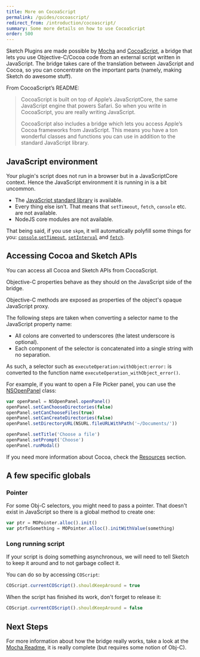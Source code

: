 ```yaml
---
title: More on CocoaScript
permalink: /guides/cocoascript/
redirect_from: /introduction/cocoascript/
summary: Some more details on how to use CocoaScript
order: 500
---
```


Sketch Plugins are made possible by [Mocha](https://github.com/logancollins/Mocha) and [CocoaScript](https://github.com/ccgus/CocoaScript), a bridge that lets you use Objective-C/Cocoa code from an external script written in JavaScript. The bridge takes care of the translation between JavaScript and Cocoa, so you can concentrate on the important parts (namely, making Sketch do awesome stuff).

From CocoaScript’s README:

> CocoaScript is built on top of Apple’s JavaScriptCore, the same JavaScript engine that powers Safari. So when you write in CocoaScript, you are really writing JavaScript.
>
> CocoaScript also includes a bridge which lets you access Apple’s Cocoa frameworks from JavaScript. This means you have a ton wonderful classes and functions you can use in addition to the standard JavaScript library.

## JavaScript environment

Your plugin's script does not run in a browser but in a JavaScriptCore context. Hence the JavaScript environment it is running in is a bit uncommon.

- The [JavaScript standard library](https://developer.mozilla.org/en-US/docs/Web/JavaScript/Reference/Global_Objects) is available.
- Every thing else isn't. That means that `setTimeout`, `fetch`, `console` etc. are not available.
- NodeJS core modules are not available.

That being said, if you use `skpm`, it will automatically polyfill some things for you: [`console`](https://github.com/skpm/sketch-polyfill-console),[`setTimeout`](https://github.com/skpm/sketch-polyfill-setTimeout), [`setInterval`](https://github.com/skpm/sketch-polyfill-setInterval) and [`fetch`](https://github.com/skpm/sketch-polyfill-fetch).

## Accessing Cocoa and Sketch APIs

You can access all Cocoa and Sketch APIs from CocoaScript.

Objective-C properties behave as they should on the JavaScript side of the bridge.

Objective-C methods are exposed as properties of the object's opaque JavaScript proxy.

The following steps are taken when converting a selector name to the JavaScript property name:

- All colons are converted to underscores (the latest underscore is optional).
- Each component of the selector is concatenated into a single string with no separation.

As such, a selector such as `executeOperation:withObject:error:` is converted to the function name `executeOperation_withObject_error()`.

For example, if you want to open a File Picker panel, you can use the [NSOpenPanel](https://developer.apple.com/documentation/appkit/nsopenpanel?language=objc) class:

```js
var openPanel = NSOpenPanel.openPanel()
openPanel.setCanChooseDirectories(false)
openPanel.setCanChooseFiles(true)
openPanel.setCanCreateDirectories(false)
openPanel.setDirectoryURL(NSURL.fileURLWithPath('~/Documents/'))

openPanel.setTitle('Choose a file')
openPanel.setPrompt('Choose')
openPanel.runModal()
```

If you need more information about Cocoa, check the [Resources](/resources/) section.

## A few specific globals

### Pointer

For some Obj-C selectors, you might need to pass a pointer. That doesn't exist in JavaScript so there is a global method to create one:

```js
var ptr = MOPointer.alloc().init()
var ptrToSomething = MOPointer.alloc().initWithValue(something)
```

### Long running script

If your script is doing something asynchronous, we will need to tell Sketch to keep it around and to not garbage collect it.

You can do so by accessing `COScript`:

```js
COScript.currentCOScript().shouldKeepAround = true
```

When the script has finished its work, don't forget to release it:

```js
COScript.currentCOScript().shouldKeepAround = false
```

## Next Steps

For more information about how the bridge really works, take a look at the [Mocha Readme](https://github.com/logancollins/Mocha), it is really complete (but requires some notion of Obj-C).
